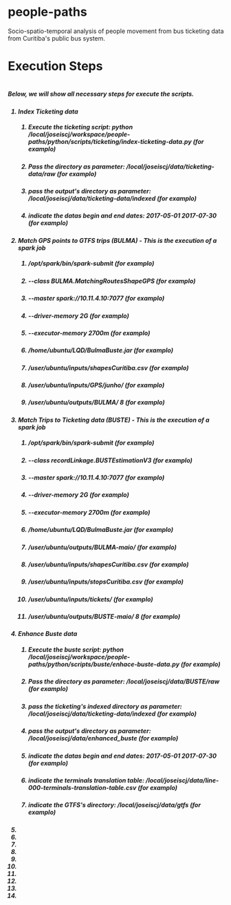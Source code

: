 # people-paths
Socio-spatio-temporal analysis of people movement from bus ticketing data from Curitiba's public bus system.
<h1>Execution Steps<h1>
<h5>Below, we will show all necessary steps for execute the scripts.<h5>

<ol>
  <li>
    <i>Index Ticketing data</i>
      <ol><li><h5>Execute the ticketing script: <i>python /local/joseiscj/workspace/people-paths/python/scripts/ticketing/index-ticketing-data.py</i> (for examplo)<h5></li>
      <li><h5>Pass the directory as parameter: <i>/local/joseiscj/data/ticketing-data/raw</i> (for examplo)<h5></li>
      <li><h5>pass the output's directory as parameter: <i>/local/joseiscj/data/ticketing-data/indexed</i> (for examplo)<h5></li>
      <li><h5>indicate the datas begin and end dates: <i>2017-05-01 2017-07-30</i> (for examplo)<h5></li>
      </ol>
      
  <li>
    <i>Match GPS points to GTFS trips (BULMA) - This is the execution of a spark job</i>
      <ol><li><h5><i>/opt/spark/bin/spark-submit</i> (for examplo)<h5></li>
      <li><h5><i> --class BULMA.MatchingRoutesShapeGPS</i> (for examplo)<h5></li>
      <li><h5><i>--master spark://10.11.4.10:7077 (for examplo)<h5></li>
      <li><h5><i>--driver-memory 2G (for examplo)<h5></li>
      <li><h5><i>--executor-memory 2700m (for examplo)<h5></li>
      <li><h5>/home/ubuntu/LQD/BulmaBuste.jar (for examplo)<h5></li>
      <li><h5>/user/ubuntu/inputs/shapesCuritiba.csv (for examplo)<h5></li>
      <li><h5>/user/ubuntu/inputs/GPS/junho/ (for examplo)<h5></li>
      <li><h5>/user/ubuntu/outputs/BULMA/ 8 (for examplo)</li>
      </ol>
  <li>
     <i>Match Trips to Ticketing data (BUSTE) - This is the execution of a spark job</i>
      <ol><li><h5><i>/opt/spark/bin/spark-submit (for examplo)<h5></li>
      <li><h5><i> --class recordLinkage.BUSTEstimationV3 (for examplo)<h5></li>
      <li><h5><i> --master spark://10.11.4.10:7077 (for examplo)<h5></li>
      <li><h5><i> --driver-memory 2G (for examplo)<h5></li>
      <li><h5><i>--executor-memory 2700m (for examplo)<h5></li>
      <li><h5>/home/ubuntu/LQD/BulmaBuste.jar (for examplo)<h5></li>
      <li><h5>/user/ubuntu/outputs/BULMA-maio/ (for examplo)<h5></li>
      <li><h5>/user/ubuntu/inputs/shapesCuritiba.csv (for examplo)<h5></li>
      <li><h5>/user/ubuntu/inputs/stopsCuritiba.csv (for examplo)</li>
      <li><h5>/user/ubuntu/inputs/tickets/ (for examplo)</li>
      <li><h5>/user/ubuntu/outputs/BUSTE-maio/ 8 (for examplo)</li>
      </ol>
  <li>
    <i>Enhance Buste data</i>
      <ol><li><h5>Execute the buste script: <i>python /local/joseiscj/workspace/people-paths/python/scripts/buste/enhace-buste-data.py</i> (for examplo)<h5></li>
      <li><h5>Pass the directory as parameter: <i>/local/joseiscj/data/BUSTE/raw</i> (for examplo)<h5></li>
      <li><h5>pass the ticketing's indexed directory as parameter: <i>/local/joseiscj/data/ticketing-data/indexed</i> (for examplo)<h5></li>
      <li><h5>pass the output's directory as parameter: <i>/local/joseiscj/data/enhanced_buste</i> (for examplo)<h5></li>
      <li><h5>indicate the datas begin and end dates: <i>2017-05-01 2017-07-30</i> (for examplo)<h5></li>
      <li><h5>indicate the terminals translation table: <i>/local/joseiscj/data/line-000-terminals-translation-table.csv</i> (for examplo)<h5></li>
      <li><h5>indicate the GTFS's directory: <i>/local/joseiscj/data/gtfs</i> (for examplo)<h5></li>
      </ol>
  <li>
  <li>
  <li>
  <li>
  <li>
  <li>
  <li>
  <li>
  <li>
  <li>

  
